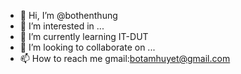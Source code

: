 - 👋 Hi, I’m @bothenthung
- 👀 I’m interested in ...
- 🌱 I’m currently learning  IT-DUT
- 💞️ I’m looking to collaborate on ...
- 📫 How to reach me gmail:botamhuyet@gmail.com

<!---
bothenthung/bothenthung is a ✨ special ✨ repository because its `README.md` (this file) appears on your GitHub profile.
You can click the Preview link to take a look at your changes.
--->
